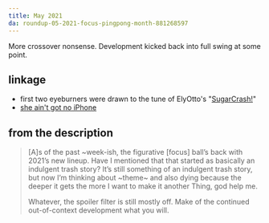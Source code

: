 ```yaml
---
title: May 2021
da: roundup-05-2021-focus-pingpong-month-881268597
---
```

More crossover nonsense. Development kicked back into full swing at some point.

## linkage
- first two eyeburners were drawn to the tune of ElyOtto's "<a href="https://www.youtube.com/watch?v=BfV4ZDgumTQ" class="ext">SugarCrash!</a>"
- <a href="https://knowyourmeme.com/memes/i-got-no-iphone" class="ext">she ain't got no iPhone</a>

## from the description
> [A]s of the past ~week-ish, the figurative [focus] ball’s back with 2021’s new lineup. Have I mentioned that that started as basically an indulgent trash story? It’s still something of an indulgent trash story, but now I’m thinking about ~theme~ and also dying because the deeper it gets the more I want to make it another Thing, god help me.
>
> Whatever, the spoiler filter is still mostly off. Make of the continued out-of-context development what you will.